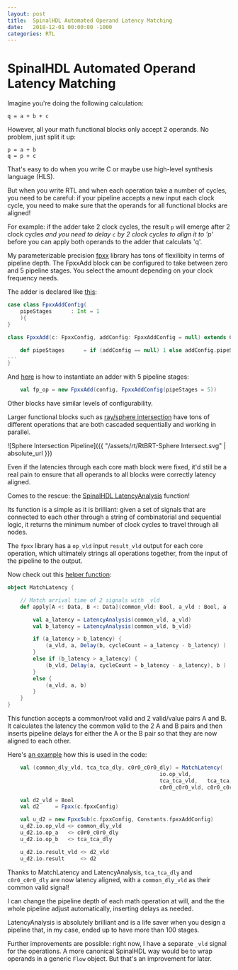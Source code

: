 ```yaml
---
layout: post
title:  SpinalHDL Automated Operand Latency Matching
date:   2018-12-01 00:00:00 -1000
categories: RTL
---
```


# SpinalHDL Automated Operand Latency Matching

Imagine you're doing the following calculation:

```
q = a + b + c
```

However, all your math functional blocks only accept 2 operands. No problem, just split it up:

```
p = a + b
q = p + c
```

That's easy to do when you write C or maybe use high-level synthesis language (HLS).

But when you write RTL and when each operation take a number of cycles, you need to be
careful: if your pipeline accepts a new input each clock cycle, you need to make
sure that the operands for all functional blocks are aligned!

For example: if the adder take 2 clock cycles, the result `p` will emerge
after 2 clock cycles *and you need to delay `c` by 2 clock cycles to align it to 'p'* before
you can apply both operands to the adder that calculats 'q'.

My parameterizable precision [fpxx](https://github.com/tomverbeure/math) library has tons 
of flexilibity in terms of pipeline depth. The FpxxAdd block can be configured to take between 
zero and 5 pipeline stages. You select the amount depending on your clock frequency needs. 

The adder is declared like [this](https://github.com/tomverbeure/math/blob/2d9fbf27218d7574083fee5c417021c707ce4d8c/src/main/scala/math/FpxxAdd.scala#L8-L15):

```scala
case class FpxxAddConfig(
    pipeStages      : Int = 1
    ){
}

class FpxxAdd(c: FpxxConfig, addConfig: FpxxAddConfig = null) extends Component {

    def pipeStages      = if (addConfig == null) 1 else addConfig.pipeStages
...
}
```

And [here](https://github.com/tomverbeure/math/blob/2d9fbf27218d7574083fee5c417021c707ce4d8c/src/test/scala/math/FpxxAddTester.scala#L24) is
how to instantiate an adder with 5 pipeline stages:
```scala
    val fp_op = new FpxxAdd(config, FpxxAddConfig(pipeStages = 5))
```

Other blocks have similar levels of configurability.

Larger functional blocks such as 
[ray/sphere intersection](https://github.com/tomverbeure/rt/blob/29070b46fa30c290d7e530f7700b9ea1ef45a3eb/src/main/scala/rt/Sphere.scala#L17-L402)
have tons of different operations that are both cascaded sequentially and working in parallel.

![Sphere Intersection Pipeline]({{ "/assets/rt/RtBRT-Sphere Intersect.svg" | absolute_url }})

Even if the latencies through each core math block were fixed, it'd still be a real pain
to ensure that all operands to all blocks were correctly latency aligned.

Comes to the rescue: the [SpinalHDL LatencyAnalysis](https://spinalhdl.github.io/SpinalDoc/spinal/lib/utils/#special-utilities)
function!

Its function is a simple as it is brilliant: given a set of signals that are connected to each other
through a string of combinatorial and sequential logic, it returns the minimum number of clock
cycles to travel through all nodes.

The `fpxx` library has a `op_vld` input `result_vld` output for each core operation, which
ultimately strings all operations together, from the input of the pipeline to the output.

Now check out this [helper function](https://github.com/tomverbeure/rt/blob/29070b46fa30c290d7e530f7700b9ea1ef45a3eb/src/main/scala/rt/RT.scala#L13-L30):
```scala
object MatchLatency {

    // Match arrival time of 2 signals with _vld
    def apply[A <: Data, B <: Data](common_vld: Bool, a_vld : Bool, a : A, b_vld : Bool, b : B) : (Bool, A, B) = {

        val a_latency = LatencyAnalysis(common_vld, a_vld)
        val b_latency = LatencyAnalysis(common_vld, b_vld)

        if (a_latency > b_latency) {
            (a_vld, a, Delay(b, cycleCount = a_latency - b_latency) )
        }
        else if (b_latency > a_latency) {
            (b_vld, Delay(a, cycleCount = b_latency - a_latency), b )
        }
        else {
            (a_vld, a, b)
        }
    }
}
```

This function accepts a common/root valid and 2 valid/value pairs A and B. It calculates the latency
the common valid to the 2 A and B pairs and then inserts pipeline delays for either the A or the B pair
so that they are now aligned to each other.

Here's [an example](https://github.com/tomverbeure/rt/blob/29070b46fa30c290d7e530f7700b9ea1ef45a3eb/src/main/scala/rt/Sphere.scala#L109-L123)
how this is used in the code:
```scala
    val (common_dly_vld, tca_tca_dly, c0r0_c0r0_dly) = MatchLatency(
                                                io.op_vld,
                                                tca_tca_vld,   tca_tca,
                                                c0r0_c0r0_vld, c0r0_c0r0)

    val d2_vld = Bool
    val d2     = Fpxx(c.fpxxConfig)

    val u_d2 = new FpxxSub(c.fpxxConfig, Constants.fpxxAddConfig)
    u_d2.io.op_vld <> common_dly_vld
    u_d2.io.op_a   <> c0r0_c0r0_dly
    u_d2.io.op_b   <> tca_tca_dly

    u_d2.io.result_vld <> d2_vld
    u_d2.io.result     <> d2
```

Thanks to MatchLatency and LatencyAnalysis, `tca_tca_dly` and `c0r0_c0r0_dly` are now latency
aligned, with a `common_dly_vld` as their common valid signal!

I can change the pipeline depth of each math operation at will, and the the whole pipeline
adjust automatically, inserting delays as needed.

LatencyAnalysis is absolutely brilliant and is a life saver when you design a pipeline that,
in my case, ended up to have more than 100 stages.

Further improvements are possible: right now, I have a separate `_vld` signal for the operations. A more 
canonical SpinalHDL way would be to wrap operands in a generic `Flow` object. But that's an improvement
for later.


